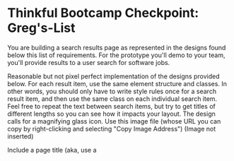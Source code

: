 # Thinkful Bootcamp Checkpoint: Greg's-List 

You are building a search results page as represented in the designs found below this list of requirements. For the prototype you'll demo to your team, you'll provide results to a user search for software jobs.

Reasonable but not pixel perfect implementation of the designs provided below.
For each result item, use the same element structure and classes. In other words, you should only have to write style rules once for a search result item, and then use the same class on each individual search item. Feel free to repeat the text between search items, but try to get titles of different lengths so you can see how it impacts your layout.
The design calls for a magnifying glass icon. Use this image file (whose URL you can copy by right-clicking and selecting "Copy Image Address") (Image not inserted)

Include a page title (aka, use a <title> element) and meta description in the head.

Put the <input> and the element with the magnifying glass in a common <form> element.

Don't waste your time looking at how Craiglist (your competitor!) coded up their site, as it doesn't follow best practices
